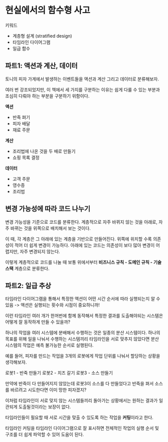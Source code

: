 # 현실에서의 함수형 사고

키워드

- 계층형 설계 (stratified design)
- 타임라인 다이어그램
- 일급 함수

## 파트1: 액션과 계산, 데이터

토니의 피자 가게에서 발생하는 이벤트들을 액션과 계산 그리고 데이터로 분류해보자.

여러 번 강조되었지만, 이 책에서 세 가지를 구분하는 이유는 쉽게 다룰 수 있는 부분과 조심히 다뤄야 하는 부분을 구분하기 위함이다.

**액션**

- 반죽 펴기
- 피자 배달
- 재료 주문

**계산**

- 조리법에 나온 것을 두 배로 만들기
- 쇼핑 목록 결정

**데이터**

- 고객 주문
- 영수증
- 조리법

## 변경 가능성에 따라 코드 나누기

변경 가능성을 기준으로 코드를 분류한다. 계층적으로 자주 바뀌지 않는 것을 아래로, 자주 바뀌는 것을 위쪽으로 배치해서 보는 것이다.

이 때, 각 계층은 그 아래에 있는 계층을 기반으로 만들어진다. 위쪽에 위치할 수록 의존성이 적어 더 쉽게 변경이 가능하다. 아래에 있는 코드는 의존성이 보다 많아 변경이 어렵지만, 자주 변경되지 않는다.

이렇게 계층적으로 코드를 나눌 때 보통 위에서부터 **비즈니스 규칙 - 도메인 규칙 - 기술 스택** 계층으로 분류한다.

## 파트2: 일급 추상

타임라인 다이어그램을 통해서 특정한 액션이 어떤 시간 순서에 따라 실행되는지 알 수 있음 -> 액션은 실행되는 횟수와 시점이 중요하니까!

이런 타임라인 여러 개가 한꺼번에 함께 동작해서 특정한 결과를 도출해야되는 시스템은 어떻게 잘 동작하게 만들 수 있을까?

하나의 작업을 여러 시스템에 분배해서 수행하는 것은 일종의 분산 시스템이다. 하나의 목표를 위해 일을 나눠서 수행하는 시스템끼리 타임라인을 서로 맞추지 않았다면 분산 시스템의 작업은 예측 불가능한 순서로 실행된다.

예를 들어, 피자를 만드는 작업을 3개의 로봇에게 작업 단위를 나눠서 할당하는 상황을 생각해보자.

로봇1 - 반죽 만들기
로봇2 - 치즈 갈기
로봇3 - 소스 만들기

만약에 반죽이 다 만들어지지 않았는데 로봇3이 소스를 다 만들었다고 반죽을 펴서 소스를 바르려고 시도한다면 이미 망한 피자겠지?

이처럼 타임라인이 서로 맞지 않는 시스템들끼리 돌아가는 상황에서는 원하는 결과가 일관되게 도출될것이라는 보장이 없다.

타임라인들이 필요할 때 서로 시간을 맞출 수 있도록 하는 작업을 **커팅**이라고 한다.

타임라인 커팅을 타임라인 다이어그램으로 잘 표시하면 전체적인 작업의 실행 순서 및 구조를 더 쉽게 파악할 수 있어 도움이 된다.
